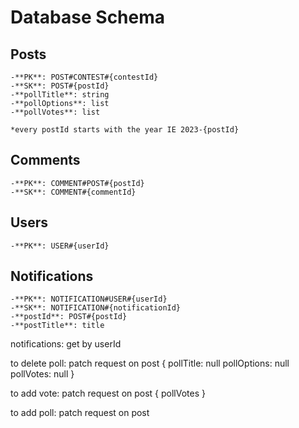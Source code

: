 # Database Schema

## Posts
    -**PK**: POST#CONTEST#{contestId}
    -**SK**: POST#{postId}
    -**pollTitle**: string
    -**pollOptions**: list
    -**pollVotes**: list

    *every postId starts with the year IE 2023-{postId}

## Comments
    -**PK**: COMMENT#POST#{postId}
    -**SK**: COMMENT#{commentId}

## Users
    -**PK**: USER#{userId}

## Notifications
    -**PK**: NOTIFICATION#USER#{userId}
    -**SK**: NOTIFICATION#{notificationId}
    -**postId**: POST#{postId}
    -**postTitle**: title


notifications: get by userId




to delete poll:
patch request on post
{
    pollTitle: null
    pollOptions: null
    pollVotes: null
}

to add vote:
patch request on post
{
    pollVotes
}

to add poll:
patch request on post
